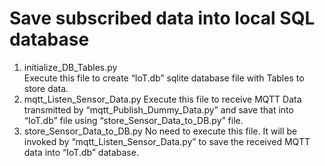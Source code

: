 Save subscribed data into local SQL database
===
1. initialize_DB_Tables.py  
Execute this file to create “IoT.db” sqlite database file with Tables to store data.
2. mqtt_Listen_Sensor_Data.py 
Execute this file to receive MQTT Data transmitted by “mqtt_Publish_Dummy_Data.py” 
and save that into “IoT.db” file using “store_Sensor_Data_to_DB.py” file.
3. store_Sensor_Data_to_DB.py 
No need to execute this file. It will be invoked 
by “mqtt_Listen_Sensor_Data.py” to save the received MQTT data into “IoT.db” database.
